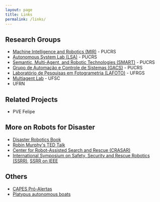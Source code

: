 ```yaml
---
layout: page
title: Links
permalink: /links/
---
```


## Research Groups


 - [Machine Intelligence and Robotics (MIR)](https://mir-pucrs.github.io/) - PUCRS
 - [Autonomous System Lab (LSA)](http://lsa.pucrs.br/) - PUCRS
 - [Semantic, Multi-Agent, and Robotic Technologies (SMART)](https://smart-pucrs.github.io/) - PUCRS
 - [Grupo de Automação e Controle de Sistemas (GACS)](http://www.feng.pucrs.br/~gacs/) - PUCRS
 - [Laboratório de Pesquisas em Fotogrametria (LAFOTO)](https://www.ufrgs.br/lafoto/) - UFRGS
 - [Multiagent Lab](http://www.ufsc.br) - UFSC
 - UFRN


## Related Projects 
 
- PVE Felipe

## More on Robots for Disaster

- [Disaster Robotics Book](https://mitpress.mit.edu/books/disaster-robotics)
- [Robin Murphy's TED Talk](https://www.ted.com/talks/robin_murphy_these_robots_come_to_the_rescue_after_a_disaster)
- [Center for Robot-Assisted Search and Rescue (CRASAR)](http://crasar.org/)
- [International Symposium on Safety, Security and Rescue Robotics (SSRR)](http://ssrrobotics.org/), [SSRR on IEEE](http://ieeexplore.ieee.org/xpl/conhome.jsp?reload=true&punumber=1001327)
 
## Others

- [CAPES Pró-Alertas](http://www.capes.gov.br/bolsas/programas-especiais/pro-alertas)
- [Platypus autonomous boats](http://senseplatypus.com/)

 
